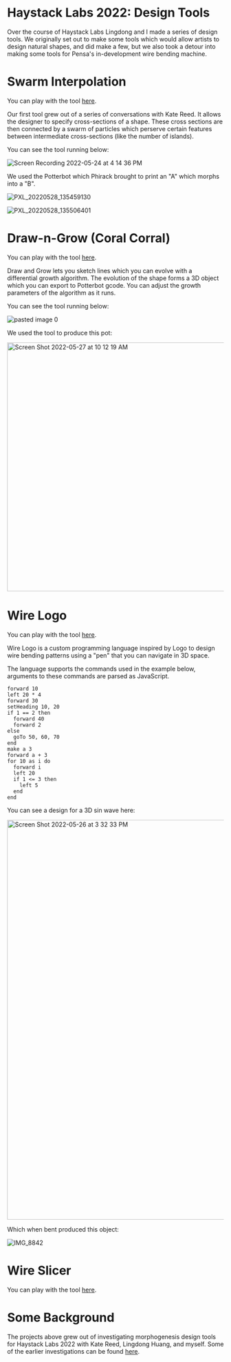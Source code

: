 # Haystack Labs 2022: Design Tools

Over the course of Haystack Labs Lingdong and I made a series of design tools.
We originally set out to make some tools which would allow artists to design natural shapes, and did make a few,
but we also took a detour into making some tools for Pensa's in-development wire bending machine.

# Swarm Interpolation

You can play with the tool [here](https://leomcelroy.com/haystack-morphogenesis/swarm-interpolation-v3/).

Our first tool grew out of a series of conversations with Kate Reed. 
It allows the designer to specify cross-sections of a shape. 
These cross sections are then connected by a swarm of particles which perserve certain features between intermediate cross-sections (like the number of islands).

You can see the tool running below:

![Screen Recording 2022-05-24 at 4 14 36 PM](https://user-images.githubusercontent.com/27078897/171188742-ba085979-3fff-41fa-a337-834ff3a2716d.gif)

We used the Potterbot which Phirack brought to print an "A" which morphs into a "B".

![PXL_20220528_135459130](https://user-images.githubusercontent.com/27078897/171188923-a89a26ea-1313-4e41-978e-41676bba8720.jpg)

![PXL_20220528_135506401](https://user-images.githubusercontent.com/27078897/171188936-8ee190ba-170c-4bd1-8ccf-d5e1cb09703a.jpg)

# Draw-n-Grow (Coral Corral)

You can play with the tool [here](https://leomcelroy.com/haystack-morphogenesis/draw-n-grow/).

Draw and Grow lets you sketch lines which you can evolve with a differential growth algorithm. 
The evolution of the shape forms a 3D object which you can export to Potterbot gcode. 
You can adjust the growth parameters of the algorithm as it runs.

You can see the tool running below:

![pasted image 0](https://user-images.githubusercontent.com/27078897/171190173-5ba9489d-b1ac-49d1-b2b4-61b046f353d4.gif)

We used the tool to produce this pot:

<img width="577" alt="Screen Shot 2022-05-27 at 10 12 19 AM" src="https://user-images.githubusercontent.com/27078897/171190302-5bd6d677-1f68-4167-b916-b24bba73eabd.png">

# Wire Logo

You can play with the tool [here](https://leomcelroy.com/haystack-morphogenesis/wire-logo/).

Wire Logo is a custom programming language inspired by Logo to design wire bending patterns using a "pen" that you can navigate in 3D space.

The language supports the commands used in the example below, arguments to these commands are parsed as JavaScript.

```
forward 10
left 20 * 4
forward 30
setHeading 10, 20
if 1 == 2 then 
  forward 40 
  forward 2
else 
  goTo 50, 60, 70
end
make a 3
forward a + 3
for 10 as i do
  forward i
  left 20
  if 1 <= 3 then 
    left 5
  end
end
```

You can see a design for a 3D sin wave here:

<img width="927" alt="Screen Shot 2022-05-26 at 3 32 33 PM" src="https://user-images.githubusercontent.com/27078897/171190878-f15525db-54aa-4c0f-aff3-90843e9e43ae.png">

Which when bent produced this object:

![IMG_8842](https://user-images.githubusercontent.com/27078897/171191093-df3efb49-2847-4d6f-87b4-e34e85a012f3.jpg)

# Wire Slicer

You can play with the tool [here](https://leomcelroy.com/haystack-morphogenesis/mesh-wire/).

# Some Background

The projects above grew out of investigating morphogenesis design tools for Haystack Labs 2022 with Kate Reed, Lingdong Huang, and myself.
Some of the earlier investigations can be found [here](https://github.com/leomcelroy/haystack-morphogenesis/blob/main/early-investigations.md).
